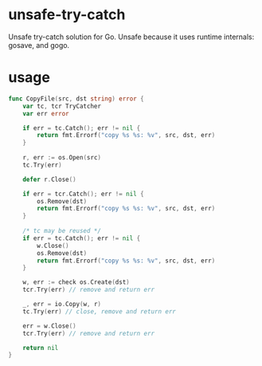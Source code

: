 # unsafe-try-catch

Unsafe try-catch solution for Go. Unsafe because it uses runtime internals: gosave, and gogo.

# usage

```go
func CopyFile(src, dst string) error {
	var tc, tcr TryCatcher
	var err error

	if err = tc.Catch(); err != nil {
		return fmt.Errorf("copy %s %s: %v", src, dst, err)
	}
	
	r, err := os.Open(src)
	tc.Try(err)

	defer r.Close()

	if err = tcr.Catch(); err != nil {
		os.Remove(dst)
		return fmt.Errorf("copy %s %s: %v", src, dst, err)
	}
	
	/* tc may be reused */
	if err = tc.Catch(); err != nil {
		w.Close()
		os.Remove(dst)
		return fmt.Errorf("copy %s %s: %v", src, dst, err)
	}

	w, err := check os.Create(dst)
	tcr.Try(err) // remove and return err

	_, err = io.Copy(w, r)
	tc.Try(err) // close, remove and return err

	err = w.Close()
	tcr.Try(err) // remove and return err

	return nil
}
```
